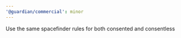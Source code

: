 ```yaml
---
'@guardian/commercial': minor
---
```


Use the same spacefinder rules for both consented and consentless
